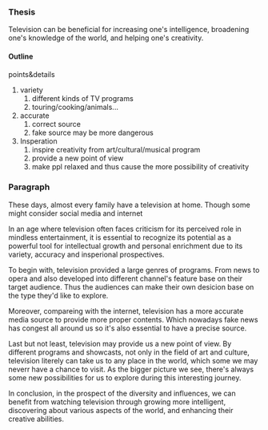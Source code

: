 ### Thesis
Television can be beneficial for increasing one's intelligence, broadening one's knowledge of the world, and helping one's creativity.

#### Outline 
points&details
1. variety
	1. different kinds of TV programs
	2. touring/cooking/animals...
2. accurate
	1. correct source
	2. fake source may be more dangerous 
3. Insperation
	1. inspire creativity from art/cultural/musical program
	2. provide a new point of view
	3. make ppl relaxed and thus cause the more possibility of creativity

### Paragraph
These days, almost every family have a television at home. Though some might consider social media and internet 

In an age where television often faces criticism for its perceived role in mindless entertainment, it is essential to recognize its potential as a powerful tool for intellectual growth and personal enrichment due to its variety, accuracy and insperional prospectives. 

To begin with, television provided a large genres of programs. From news to opera and also developed into different channel's feature base on their target audience. Thus the audiences can make their own desicion base on the type they'd like to explore.

Moreover, compareing with the internet, television has a more accurate media source to provide more proper contents. Which nowadays fake news has congest all around us so it's also essential to have a precise source.

Last but not least, television may provide us a new point of view. By different programs and showcasts, not only in the field of art and culture, television literely can take us to any place in the world, which some we may neverr have a chance to visit. As the bigger picture we see, there's always some new possibilities for us to explore during this interesting journey.

In conclusion, in the prospect of the diversity and influences, we can benefit from watching television through growing more intelligent, discovering about various aspects of the world, and enhancing their creative abilities.

